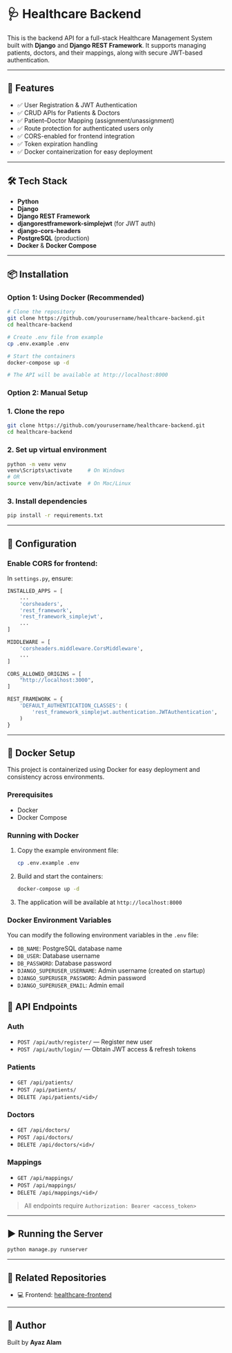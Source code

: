 # 🩺 Healthcare Backend

This is the backend API for a full-stack Healthcare Management System built with **Django** and **Django REST Framework**. It supports managing patients, doctors, and their mappings, along with secure JWT-based authentication.

---

## 🚀 Features

- ✅ User Registration & JWT Authentication
- ✅ CRUD APIs for Patients & Doctors
- ✅ Patient–Doctor Mapping (assignment/unassignment)
- ✅ Route protection for authenticated users only
- ✅ CORS-enabled for frontend integration
- ✅ Token expiration handling
- ✅ Docker containerization for easy deployment

---

## 🛠️ Tech Stack

- **Python**
- **Django**
- **Django REST Framework**
- **djangorestframework-simplejwt** (for JWT auth)
- **django-cors-headers**
- **PostgreSQL** (production)
- **Docker** & **Docker Compose**

---

## 📦 Installation

### Option 1: Using Docker (Recommended)

```bash
# Clone the repository
git clone https://github.com/yourusername/healthcare-backend.git
cd healthcare-backend

# Create .env file from example
cp .env.example .env

# Start the containers
docker-compose up -d

# The API will be available at http://localhost:8000
```

### Option 2: Manual Setup

### 1. Clone the repo

```bash
git clone https://github.com/yourusername/healthcare-backend.git
cd healthcare-backend
```

### 2. Set up virtual environment

```bash
python -m venv venv
venv\Scripts\activate     # On Windows
# OR
source venv/bin/activate  # On Mac/Linux
```

### 3. Install dependencies

```bash
pip install -r requirements.txt
```

---

## 🔧 Configuration

### Enable CORS for frontend:

In `settings.py`, ensure:

```python
INSTALLED_APPS = [
    ...
    'corsheaders',
    'rest_framework',
    'rest_framework_simplejwt',
    ...
]

MIDDLEWARE = [
    'corsheaders.middleware.CorsMiddleware',
    ...
]

CORS_ALLOWED_ORIGINS = [
    "http://localhost:3000",
]

REST_FRAMEWORK = {
    'DEFAULT_AUTHENTICATION_CLASSES': (
        'rest_framework_simplejwt.authentication.JWTAuthentication',
    )
}
```

---

## 🐳 Docker Setup

This project is containerized using Docker for easy deployment and consistency across environments.

### Prerequisites

- Docker
- Docker Compose

### Running with Docker

1. Copy the example environment file:
   ```bash
   cp .env.example .env
   ```

2. Build and start the containers:
   ```bash
   docker-compose up -d
   ```

3. The application will be available at `http://localhost:8000`

### Docker Environment Variables

You can modify the following environment variables in the `.env` file:

- `DB_NAME`: PostgreSQL database name
- `DB_USER`: Database username
- `DB_PASSWORD`: Database password
- `DJANGO_SUPERUSER_USERNAME`: Admin username (created on startup)
- `DJANGO_SUPERUSER_PASSWORD`: Admin password
- `DJANGO_SUPERUSER_EMAIL`: Admin email

## 🔑 API Endpoints

### Auth

- `POST /api/auth/register/` — Register new user
- `POST /api/auth/login/` — Obtain JWT access & refresh tokens

### Patients

- `GET /api/patients/`
- `POST /api/patients/`
- `DELETE /api/patients/<id>/`

### Doctors

- `GET /api/doctors/`
- `POST /api/doctors/`
- `DELETE /api/doctors/<id>/`

### Mappings

- `GET /api/mappings/`
- `POST /api/mappings/`
- `DELETE /api/mappings/<id>/`

> All endpoints require `Authorization: Bearer <access_token>`

---

## ▶️ Running the Server

```bash
python manage.py runserver
```

---

## 🔗 Related Repositories

- 💻 Frontend: [healthcare-frontend](https://github.com/alamayaz/healthcare-frontend)

---

## 🙌 Author

Built by **Ayaz Alam**  
